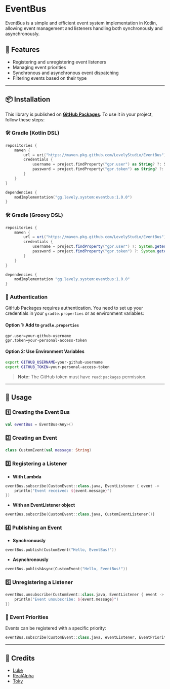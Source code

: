 # EventBus

EventBus is a simple and efficient event system implementation in Kotlin, allowing event management and listeners handling both synchronously and asynchronously.

## 🚀 Features

- Registering and unregistering event listeners
- Managing event priorities
- Synchronous and asynchronous event dispatching
- Filtering events based on their type

---

## 📦 Installation

This library is published on **[GitHub Packages](https://docs.github.com/en/packages/working-with-a-github-packages-registry/working-with-the-gradle-registry)**. To use it in your project, follow these steps:

### 🛠️ Gradle (Kotlin DSL)

```kotlin
repositories {
    maven {
        url = uri("https://maven.pkg.github.com/LevelyStudio/EventBus")
        credentials {
            username = project.findProperty("gpr.user") as String? ?: System.getenv("GITHUB_USERNAME")
            password = project.findProperty("gpr.token") as String? ?: System.getenv("GITHUB_TOKEN")
        }
    }
}

dependencies {
    modImplementation("gg.levely.system:eventbus:1.0.0")
}
```

### 🛠️ Gradle (Groovy DSL)

```groovy
repositories {
    maven {
        url = uri("https://maven.pkg.github.com/LevelyStudio/EventBus")
        credentials {
            username = project.findProperty("gpr.user") ?: System.getenv("GITHUB_USERNAME")
            password = project.findProperty("gpr.token") ?: System.getenv("GITHUB_TOKEN")
        }
    }
}

dependencies {
    modImplementation "gg.levely.system:eventbus:1.0.0"
}
```

### 🔑 Authentication
GitHub Packages requires authentication. You need to set up your credentials in your `gradle.properties` or as environment variables:

#### **Option 1: Add to `gradle.properties`**
```properties
gpr.user=your-github-username
gpr.token=your-personal-access-token
```

#### **Option 2: Use Environment Variables**
```sh
export GITHUB_USERNAME=your-github-username
export GITHUB_TOKEN=your-personal-access-token
```

> **Note:** The GitHub token must have `read:packages` permission. 

---

## 📌 Usage

### 1️⃣ Creating the Event Bus

```kotlin
val eventBus = EventBus<Any>()
```

### 2️⃣ Creating an Event

```kotlin
class CustomEvent(val message: String)
```

### 3️⃣ Registering a Listener

- **With Lambda**
```kotlin
eventBus.subscribe(CustomEvent::class.java, EventListener { event ->
    println("Event received: ${event.message}")
})
```

- **With an EventListener object**
```kotlin
eventBus.subscribe(CustomEvent::class.java, CustomEventListener())
```

### 4️⃣ Publishing an Event

- **Synchronously**
```kotlin
eventBus.publish(CustomEvent("Hello, EventBus!"))
```

- **Asynchronously**
```kotlin
eventBus.publishAsync(CustomEvent("Hello, EventBus!"))
```

### 5️⃣ Unregistering a Listener

```kotlin
eventBus.unsubscribe(CustomEvent::class.java, EventListener { event ->
    println("Event unsubscribe: ${event.message}")
})
```

### 🎯 Event Priorities

Events can be registered with a specific priority:

```kotlin
eventBus.subscribe(CustomEvent::class.java, eventListener, EventPriorities.HIGH)
```

---

## 🙌 Credits

- [Luke](https://github.com/Azodox)
- [RealAlpha](https://github.com/RealAlphaUA)
- [Toky](https://github.com/TokyFR)
